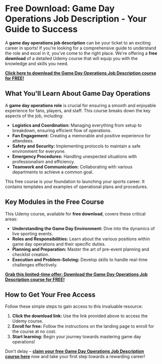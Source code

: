 # Free Download: Game Day Operations Job Description - Your Guide to Success

A **game day operations job description** can be your ticket to an exciting career in sports! If you're looking for a comprehensive guide to understand the role and excel in it, you’ve come to the right place. We're offering a **free download** of a detailed Udemy course that will equip you with the knowledge and skills you need.

[**Click here to download the Game Day Operations Job Description course for FREE!**](https://udemywork.com/game-day-operations-job-description)

## What You'll Learn About Game Day Operations

A **game day operations role** is crucial for ensuring a smooth and enjoyable experience for fans, players, and staff. This course breaks down the key aspects of the job, including:

*   **Logistics and Coordination:** Managing everything from setup to breakdown, ensuring efficient flow of operations.
*   **Fan Engagement:** Creating a memorable and positive experience for attendees.
*   **Safety and Security:** Implementing protocols to maintain a safe environment for everyone.
*   **Emergency Procedures:** Handling unexpected situations with professionalism and efficiency.
*   **Teamwork and Communication:** Collaborating with various departments to achieve a common goal.

This free course is your foundation to launching your sports career. It contains templates and examples of operational plans and procedures.

## Key Modules in the Free Course

This Udemy course, available for **free download**, covers these critical areas:

*   **Understanding the Game Day Environment:** Dive into the dynamics of live sporting events.
*   **Roles and Responsibilities:** Learn about the various positions within game day operations and their specific duties.
*   **Planning and Preparation:** Master the art of pre-event planning and checklist creation.
*   **Execution and Problem-Solving:** Develop skills to handle real-time challenges effectively.

[**Grab this limited-time offer: Download the Game Day Operations Job Description course for FREE!**](https://udemywork.com/game-day-operations-job-description)

## How to Get Your Free Access

Follow these simple steps to gain access to this invaluable resource:

1.  **Click the download link:** Use the link provided above to access the Udemy course.
2.  **Enroll for free:** Follow the instructions on the landing page to enroll for the course at no cost.
3.  **Start learning:** Begin your journey towards mastering game day operations!

Don't delay – **[claim your free Game Day Operations Job Description course here](https://udemywork.com/game-day-operations-job-description)** now and take your first step towards a rewarding career!
